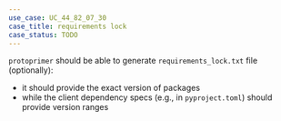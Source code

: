 ```yaml
---
use_case: UC_44_82_07_30
case_title: requirements lock
case_status: TODO
---
```


`protoprimer` should be able to generate `requirements_lock.txt` file (optionally):
*   it should provide the exact version of packages
*   while the client dependency specs (e.g., in `pyproject.toml`) should provide version ranges
